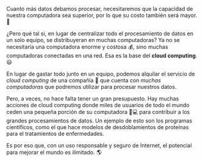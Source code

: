 Cuanto más datos debamos procesar, necesitaremos que la capacidad de nuestra computadora sea superior, por lo que su costo también será mayor. :bow:

¿Pero qué tal si, en lugar de centralizar todo el procesamiento de datos en un solo equipo, se distribuyeran en muchas computadoras? Ya no se necesitaría una computadora enorme y costosa :moneybag:, sino muchas computadoras conectadas en una red. Esa es la base del **cloud computing**. :smiley:

En lugar de gastar todo junto en un equipo, podemos alquilar el servicio de _cloud computing_ de una compañía :office: que cuenta con _muchas computadoras_ que podremos utilizar para procesar nuestros datos. 

Pero, a veces, no hace falta tener un gran presupuesto. Hay muchas acciones de cloud computing donde miles de usuarios de todo el mundo ceden una pequeña porción de su computadora :information_desk_person::computer: para contribuir a los grandes procesamientos de datos. Un ejemplo de esto son los programas científicos, como el que hace modelos de desdoblamientos de proteínas para el tratamientos de enfermedades.

Es por eso que, con un uso responsable y seguro de Internet, el potencial para mejorar el mundo es ilimitado. :earth_americas: